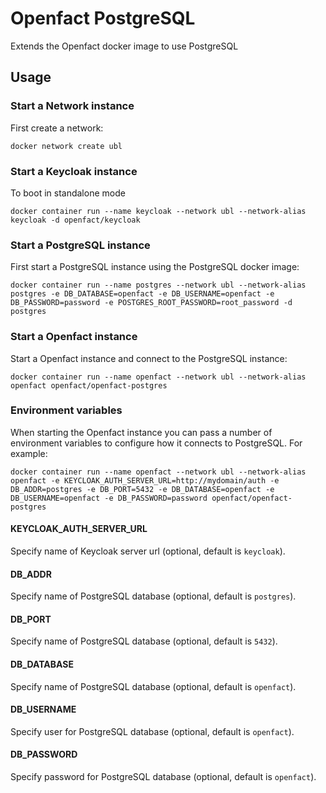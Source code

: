 # Openfact PostgreSQL

Extends the Openfact docker image to use PostgreSQL

## Usage

### Start a Network instance

First create a network:

    docker network create ubl

### Start a Keycloak instance
To boot in standalone mode

    docker container run --name keycloak --network ubl --network-alias keycloak -d openfact/keycloak

### Start a PostgreSQL instance

First start a PostgreSQL instance using the PostgreSQL docker image:

    docker container run --name postgres --network ubl --network-alias postgres -e DB_DATABASE=openfact -e DB_USERNAME=openfact -e DB_PASSWORD=password -e POSTGRES_ROOT_PASSWORD=root_password -d postgres

### Start a Openfact instance

Start a Openfact instance and connect to the PostgreSQL instance:

    docker container run --name openfact --network ubl --network-alias openfact openfact/openfact-postgres

### Environment variables

When starting the Openfact instance you can pass a number of environment variables to configure how it connects to PostgreSQL. For example:

    docker container run --name openfact --network ubl --network-alias openfact -e KEYCLOAK_AUTH_SERVER_URL=http://mydomain/auth -e DB_ADDR=postgres -e DB_PORT=5432 -e DB_DATABASE=openfact -e DB_USERNAME=openfact -e DB_PASSWORD=password openfact/openfact-postgres

#### KEYCLOAK_AUTH_SERVER_URL

Specify name of Keycloak server url (optional, default is `keycloak`).

#### DB_ADDR

Specify name of PostgreSQL database (optional, default is `postgres`).

#### DB_PORT

Specify name of PostgreSQL database (optional, default is `5432`).

#### DB_DATABASE

Specify name of PostgreSQL database (optional, default is `openfact`).

#### DB_USERNAME

Specify user for PostgreSQL database (optional, default is `openfact`).

#### DB_PASSWORD

Specify password for PostgreSQL database (optional, default is `openfact`).